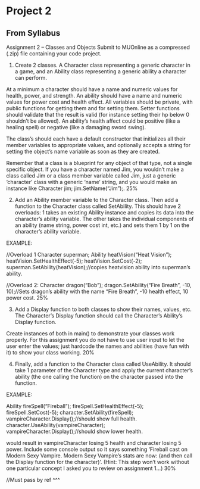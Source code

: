 # Project 2

## From Syllabus

Assignment 2 – Classes and Objects
Submit to MUOnline as a compressed (.zip) file containing your code project.
1.	Create 2 classes. A Character class representing a generic character in a game, and an Ability class representing a generic ability a character can perform. 

At a minimum a character should have a name and numeric values for health, power, and strength. An ability should have a name and numeric values for power cost and health effect. All variables should be private, with public functions for getting them and for setting them. Setter functions should validate that the result is valid (for instance setting their hp below 0 shouldn’t be allowed). An ability’s health affect could be positive (like a healing spell) or negative (like a damaging sword swing).

The class’s should each have a default constructor that initializes all their member variables to appropriate values, and optionally accepts a string for setting the object’s name variable as soon as they are created.

Remember that a class is a blueprint for any object of that type, not a single specific object. If you have a character named Jim, you wouldn’t make a class called Jim or a class member variable called Jim, just a generic ‘character’ class with a generic ‘name’ string, and you would make an instance like Character jim; jim.SetName(“Jim”);.	25%
		
2.	Add an Ability member variable to the Character class. Then add a function to the Character class called SetAbility. This should have 2 overloads: 1 takes an existing Ability instance and copies its data into the character’s ability variable. The other takes the individual components of an ability (name string, power cost int, etc.) and sets them 1 by 1 on the character’s ability variable.

EXAMPLE:

//Overload 1
Character superman;
Ability heatVision(“Heat Vision”);
heatVision.SetHealthEffect(-5);
heatVision.SetCost(-2);
superman.SetAbility(heatVision);//copies heatvision ability into superman’s ability.

//Overload 2:
Character dragon(“Bob”);
dragon.SetAbility(“Fire Breath”, -10, 10);//Sets dragon’s ability with the name “Fire Breath”, -10 health effect, 10 power cost.	25%
		
3.	Add a Display function to both classes to show their names, values, etc. The Character’s Display function should call the Character’s Ability’s Display function. 

Create instances of both in main() to demonstrate your classes work properly. For this assignment you do not have to use user input to let the user enter the values; just hardcode the names and abilities (have fun with it) to show your class working.	20%
		
4.	Finally, add a function to the Character class called UseAbility. It should take 1 parameter of the Character type and apply the current character’s ability (the one calling the function) on the character passed into the function. 

EXAMPLE:

Ability fireSpell(“Fireball”);
fireSpell.SetHealthEffect(-5);
fireSpell.SetCost(-5); 
character.SetAbility(fireSpell); 
vampireCharacter.Display();//should show full health.
character.UseAbility(vampireCharacter); 
vampireCharacter.Display();//should show lower health.

would result in vampireCharacter losing 5 health and character losing 5 power. Include some console output so it says something ‘Fireball cast on Modern Sexy Vampire. Modern Sexy Vampire’s stats are now: (and then call the Display function for the character)’. (Hint: This step won’t work without one particular concept I asked you to review on assignment 1...)	30%

//Must pass by ref ^^^

